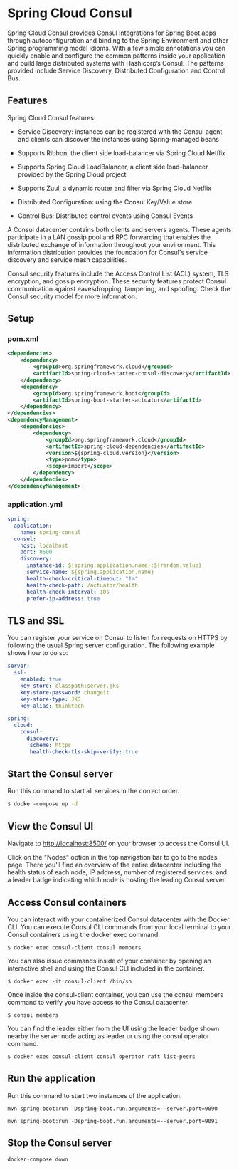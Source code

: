 # Spring Cloud Consul

Spring Cloud Consul provides Consul integrations for Spring Boot apps through autoconfiguration and binding to the Spring Environment and other Spring programming model idioms. With a few simple annotations you can quickly enable and configure the common patterns inside your application and build large distributed systems with Hashicorp’s Consul. The patterns provided include Service Discovery, Distributed Configuration and Control Bus.

## Features

Spring Cloud Consul features:

- Service Discovery: instances can be registered with the Consul agent and clients can discover the instances using Spring-managed beans

- Supports Ribbon, the client side load-balancer via Spring Cloud Netflix

- Supports Spring Cloud LoadBalancer, a client side load-balancer provided by the Spring Cloud project

- Supports Zuul, a dynamic router and filter via Spring Cloud Netflix

- Distributed Configuration: using the Consul Key/Value store

- Control Bus: Distributed control events using Consul Events

A Consul datacenter contains both clients and servers agents. These agents participate in a LAN gossip pool and RPC forwarding that enables the distributed exchange of information throughout your environment. This information distribution provides the foundation for Consul's service discovery and service mesh capabilities.

Consul security features include the Access Control List (ACL) system, TLS encryption, and gossip encryption. These security features protect Consul communication against eavesdropping, tampering, and spoofing. Check the Consul security model for more information.

## Setup

### pom.xml

```xml
<dependencies>
    <dependency>
        <groupId>org.springframework.cloud</groupId>
        <artifactId>spring-cloud-starter-consul-discovery</artifactId>
    </dependency>
    <dependency>
        <groupId>org.springframework.boot</groupId>
        <artifactId>spring-boot-starter-actuator</artifactId>
    </dependency>
</dependencies>
<dependencyManagement>
    <dependencies>
        <dependency>
            <groupId>org.springframework.cloud</groupId>
            <artifactId>spring-cloud-dependencies</artifactId>
            <version>${spring-cloud.version}</version>
            <type>pom</type>
            <scope>import</scope>
        </dependency>
    </dependencies>
</dependencyManagement>
```

### application.yml

```yaml
spring:
  application:
    name: spring-consul
  consul:
    host: localhost
    port: 8500
    discovery:
      instance-id: ${spring.application.name}:${random.value}
      service-name: ${spring.application.name}
      health-check-critical-timeout: "1m"
      health-check-path: /actuator/health
      health-check-interval: 10s
      prefer-ip-address: true
```

## TLS and SSL

You can register your service on Consul to listen for requests on HTTPS by following the usual Spring server configuration. The following example shows how to do so:

```yaml
server:
  ssl:
    enabled: true
    key-store: classpath:server.jks
    key-store-password: changeit
    key-store-type: JKS
    key-alias: thinktech

spring:
  cloud:
    consul:
      discovery:
       scheme: https
       health-check-tls-skip-verify: true
```

## Start the Consul server

Run this command to start all services in the correct order.

```bash
$ docker-compose up -d
```

## View the Consul UI

Navigate to [http://localhost:8500/](http://localhost:8500/) on your browser to access the Consul UI.

Click on the "Nodes" option in the top navigation bar to go to the nodes page. There you'll find an overview of the entire datacenter including the health status of each node, IP address, number of registered services, and a leader badge indicating which node is hosting the leading Consul server.

## Access Consul containers

You can interact with your containerized Consul datacenter with the Docker CLI.
You can execute Consul CLI commands from your local terminal to your Consul containers using the docker exec command.

```shell script
$ docker exec consul-client consul members
```

You can also issue commands inside of your container by opening an interactive shell and using the Consul CLI included in the container.

```shell script
$ docker exec -it consul-client /bin/sh
```

Once inside the consul-client container, you can use the consul members command to verify you have access to the Consul datacenter.

```shell script
$ consul members
```

You can find the leader either from the UI using the leader badge shown nearby the server node acting as leader ur using the consul operator command.

```shell script
$ docker exec consul-client consul operator raft list-peers
```

## Run the application

Run this command to start two instances of the application. 

```
mvn spring-boot:run -Dspring-boot.run.arguments=--server.port=9090
```

```
mvn spring-boot:run -Dspring-boot.run.arguments=--server.port=9091
```

## Stop the Consul server

```bash
docker-compose down
```
